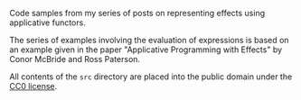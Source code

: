 Code samples from my series of posts on representing effects using applicative functors.

The series of examples involving the evaluation of expressions is based on an example given in the paper "Applicative Programming with Effects" by Conor McBride and Ross Paterson.

All contents of the `src` directory are placed into the public domain under the [CC0 license](https://creativecommons.org/share-your-work/public-domain/cc0/).
